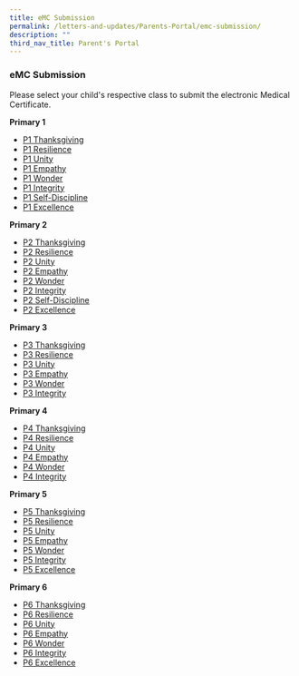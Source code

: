 ```yaml
---
title: eMC Submission
permalink: /letters-and-updates/Parents-Portal/emc-submission/
description: ""
third_nav_title: Parent's Portal
---
```

### eMC Submission

Please select your child's respective class to submit the electronic Medical Certificate.  
  
**Primary 1**  

*   [P1 Thanksgiving](https://form.gov.sg/5d9416277f5cfb0013130a53)
*   [P1 Resilience](https://form.gov.sg/5d9416077f5cfb0013130a40)
*   [P1 Unity](https://form.gov.sg/5d9415e47ed50700124562b2)
*   [P1 Empathy](https://form.gov.sg/5d9415ba7ed507001245629c)
*   [P1 Wonder](https://form.gov.sg/5d94159a7ed5070012456289)
*   [P1 Integrity](https://form.gov.sg/5d94152a7ed507001245624f)
*   [P1 Self-Discipline](https://form.gov.sg/5d9415007f5cfb00131309d3)
*   [P1 Excellence](https://form.gov.sg/5d9414dd7f5cfb00131309b9)

**Primary 2**  

*   [P2 Thanksgiving](https://form.gov.sg/5d9412757ed50700124560a1)
*   [P2 Resilience](https://form.gov.sg/5d9412b97ed50700124560c4)
*   [P2 Unity](https://form.gov.sg/5d9413a17f5cfb00131308fe)
*   [P2 Empathy](https://form.gov.sg/5ddf2115beb493001975f3ad)
*   [P2 Wonder](https://form.gov.sg/5d9413d77f5cfb0013130910)
*   [P2 Integrity](https://form.gov.sg/5d9414427ed50700124561af)
*   [P2 Self-Discipline](https://form.gov.sg/5d9414727f5cfb0013130954)
*   [P2 Excellence](https://form.gov.sg/5d94149e7ed50700124561dd)

**Primary 3**  

*   [P3 Thanksgiving](https://form.gov.sg/5d94122f7ed5070012456079)
*   [P3 Resilience](https://form.gov.sg/5d9412047ed5070012456058)
*   [P3 Unity](https://form.gov.sg/5d9411de7ed507001245603d)
*   [P3 Empathy](https://form.gov.sg/5d9411b17f5cfb0013130801)
*   [P3 Wonder](https://form.gov.sg/5d94118a7f5cfb00131307e9)
*   [P3 Integrity](https://form.gov.sg/5d9411567ed5070012455fe5)

**Primary 4**  

*   [P4 Thanksgiving](https://form.gov.sg/5d940fb17f5cfb0013130755)
*   [P4 Resilience](https://form.gov.sg/5d940ff17f5cfb0013130767)
*   [P4 Unity](https://form.gov.sg/5d9410507f5cfb001313078d)
*   [P4 Empathy](https://form.gov.sg/5d9410837ed5070012455fa7)
*   [P4 Wonder](https://form.gov.sg/5d9410b27f5cfb00131307ad)
*   [P4 Integrity](https://form.gov.sg/5d9410e07ed5070012455fc0)

**Primary 5**  

*   [P5 Thanksgiving](https://form.gov.sg/5d940f587f5cfb001313070c)
*   [P5 Resilience](https://form.gov.sg/5d940f1a7f5cfb00131306b2)
*   [P5 Unity](https://form.gov.sg/5d940ea47f5cfb0013130699)
*   [P5 Empathy](https://form.gov.sg/5d940e6d7ed5070012455ebc)
*   [P5 Wonder](https://form.gov.sg/5d940e357ed5070012455eaa)
*   [P5 Integrity](https://form.gov.sg/5d8da77cce0ed40012a93d1a)
*   [P5 Excellence](https://form.gov.sg/5ff291add9174700125b529f)

**Primary 6**  

*   [P6 Thanksgiving](https://form.gov.sg/5d8d4e88ce0ed40012a92346)
*   [P6 Resilience](https://form.gov.sg/5d8da3e9ce0ed40012a93be6)
*   [P6 Unity](https://form.gov.sg/5d8da464ce0ed40012a93c0b)
*   [P6 Empathy](https://form.gov.sg/5d8da4f6f23aa800126be268)
*   [P6 Wonder](https://form.gov.sg/5d8da526f23aa800126be27b)
*   [P6 Integrity](https://form.gov.sg/5d8da5b5ce0ed40012a93c92)
*   [P6 Excellence](https://form.gov.sg/622039030ea7c30012d52a5d)